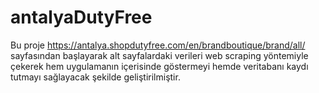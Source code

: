 # antalyaDutyFree
Bu proje https://antalya.shopdutyfree.com/en/brandboutique/brand/all/ sayfasından başlayarak alt sayfalardaki verileri web scraping yöntemiyle çekerek hem uygulamanın içerisinde göstermeyi hemde veritabanı kaydı tutmayı sağlayacak şekilde geliştirilmiştir.
